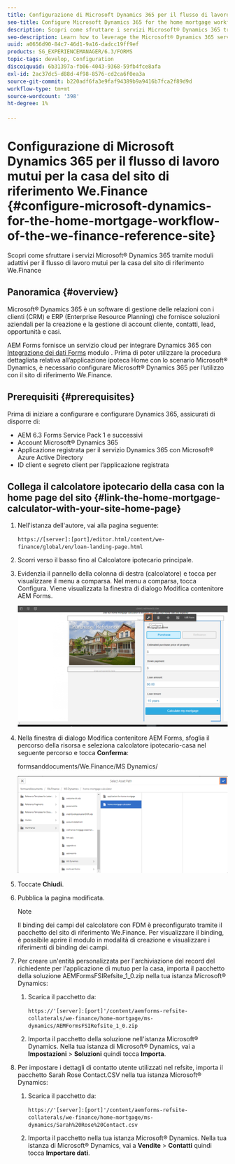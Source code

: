 ```yaml
---
title: Configurazione di Microsoft Dynamics 365 per il flusso di lavoro mutui per la casa del sito di riferimento We.Finance
seo-title: Configure Microsoft Dynamics 365 for the home mortgage workflow of the We.Finance reference site
description: Scopri come sfruttare i servizi Microsoft® Dynamics 365 tramite moduli adattivi per il flusso di lavoro mutui per la casa del sito di riferimento We.Finance
seo-description: Learn how to leverage the Microsoft® Dynamics 365 services through adaptive forms for the home mortgage workflow of the We.Finance Reference site
uuid: a0656d90-84c7-46d1-9a16-dadcc19ff9ef
products: SG_EXPERIENCEMANAGER/6.3/FORMS
topic-tags: develop, Configuration
discoiquuid: 6b31397a-fb06-4043-9368-59fb4fce8afa
exl-id: 2ac37dc5-d88d-4f98-8576-cd2ca6f0ea3a
source-git-commit: b220adf6fa3e9faf94389b9a9416b7fca2f89d9d
workflow-type: tm+mt
source-wordcount: '398'
ht-degree: 1%

---
```


# Configurazione di Microsoft Dynamics 365 per il flusso di lavoro mutui per la casa del sito di riferimento We.Finance {#configure-microsoft-dynamics-for-the-home-mortgage-workflow-of-the-we-finance-reference-site}

Scopri come sfruttare i servizi Microsoft® Dynamics 365 tramite moduli adattivi per il flusso di lavoro mutui per la casa del sito di riferimento We.Finance

## Panoramica {#overview}

Microsoft® Dynamics 365 è un software di gestione delle relazioni con i clienti (CRM) e ERP (Enterprise Resource Planning) che fornisce soluzioni aziendali per la creazione e la gestione di account cliente, contatti, lead, opportunità e casi.

AEM Forms fornisce un servizio cloud per integrare Dynamics 365 con [Integrazione dei dati Forms](/help/forms/using/data-integration.md) modulo . Prima di poter utilizzare la procedura dettagliata relativa all’applicazione ipoteca Home con lo scenario Microsoft® Dynamics, è necessario configurare Microsoft® Dynamics 365 per l’utilizzo con il sito di riferimento We.Finance.

## Prerequisiti {#prerequisites}

Prima di iniziare a configurare e configurare Dynamics 365, assicurati di disporre di:

* AEM 6.3 Forms Service Pack 1 e successivi
* Account Microsoft® Dynamics 365
* Applicazione registrata per il servizio Dynamics 365 con Microsoft® Azure Active Directory
* ID client e segreto client per l’applicazione registrata

## Collega il calcolatore ipotecario della casa con la home page del sito {#link-the-home-mortgage-calculator-with-your-site-home-page}

1. Nell&#39;istanza dell&#39;autore, vai alla pagina seguente:

   `https://[server]:[port]/editor.html/content/we-finance/global/en/loan-landing-page.html`

1. Scorri verso il basso fino al Calcolatore ipotecario principale.
1. Evidenzia il pannello della colonna di destra (calcolatore) e tocca per visualizzare il menu a comparsa. Nel menu a comparsa, tocca Configura. Viene visualizzata la finestra di dialogo Modifica contenitore AEM Forms.

   ![calculatorconfigurepanel](assets/calculatorconfigurepanel.png)

1. Nella finestra di dialogo Modifica contenitore AEM Forms, sfoglia il percorso della risorsa e seleziona calcolatore ipotecario-casa nel seguente percorso e tocca **Conferma**:

   formsanddocuments/We.Finance/MS Dynamics/

   ![selectpath](assets/selectassetpath.png)

1. Toccate **Chiudi**.
1. Pubblica la pagina modificata.

   >[!NOTE]
   >
   >Il binding dei campi del calcolatore con FDM è preconfigurato tramite il pacchetto del sito di riferimento We.Finance. Per visualizzare il binding, è possibile aprire il modulo in modalità di creazione e visualizzare i riferimenti di binding dei campi.

1. Per creare un&#39;entità personalizzata per l&#39;archiviazione del record del richiedente per l&#39;applicazione di mutuo per la casa, importa il pacchetto della soluzione AEMFormsFSIRefsite_1_0.zip nella tua istanza Microsoft® Dynamics:

   1. Scarica il pacchetto da:

      `https://'[server]:[port]'/content/aemforms-refsite-collaterals/we-finance/home-mortgage/ms-dynamics/AEMFormsFSIRefsite_1_0.zip`

   1. Importa il pacchetto della soluzione nell&#39;istanza Microsoft® Dynamics. Nella tua istanza di Microsoft® Dynamics, vai a **Impostazioni** > **Soluzioni** quindi tocca **Importa**.

1. Per impostare i dettagli di contatto utente utilizzati nel refsite, importa il pacchetto Sarah Rose Contact.CSV nella tua istanza Microsoft® Dynamics:

   1. Scarica il pacchetto da:

      `https://'[server]:[port]'/content/aemforms-refsite-collaterals/we-finance/home-mortgage/ms-dynamics/Sarah%20Rose%20Contact.csv`

   1. Importa il pacchetto nella tua istanza Microsoft® Dynamics. Nella tua istanza di Microsoft® Dynamics, vai a **Vendite** > **Contatti** quindi tocca **Importare dati**.
